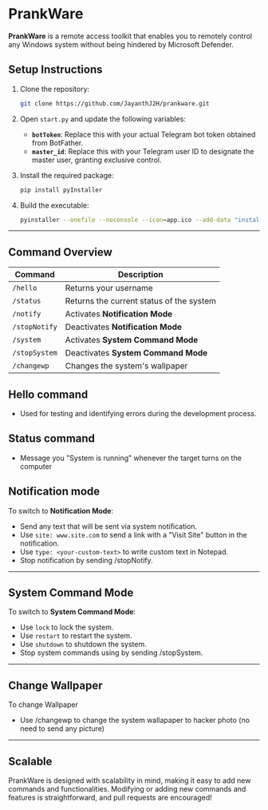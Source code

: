 # PrankWare

**PrankWare** is a remote access toolkit that enables you to remotely control any Windows system without being hindered by Microsoft Defender.

## Setup Instructions

1. Clone the repository:
   ```bash
   git clone https://github.com/JayanthJ2H/prankware.git
   ```

2. Open `start.py` and update the following variables:
   - **`botToken`**: Replace this with your actual Telegram bot token obtained from BotFather.
   - **`master_id`**: Replace this with your Telegram user ID to designate the master user, granting exclusive control.

3. Install the required package:
   ```bash
   pip install pyInstaller
   ```

4. Build the executable:
   ```bash
   pyinstaller --onefile --noconsole --icon=app.ico --add-data "install.bat;." --add-data "hacker.png;." --add-data "requirements.txt;." main.py
   ```

---

## Command Overview

| Command            | Description                                                                                                 |
|--------------------|-------------------------------------------------------------------------------------------------------------|
| `/hello`           | Returns your username                                                                                       |
| `/status`          | Returns the current status of the system                                                                    |
| `/notify`          | Activates **Notification Mode**                                                                             |
| `/stopNotify`      | Deactivates **Notification Mode**                                                                           |
| `/system`          | Activates **System Command Mode**                                                                           |
| `/stopSystem`      | Deactivates **System Command Mode**                                                                         |
| `/changewp`        | Changes the system's wallpaper                                                                              |

## Hello command
- Used for testing and identifying errors during the development process.

## Status command
- Message you "System is running" whenever the target turns on the computer

## Notification mode

To switch to **Notification Mode**:
- Send any text that will be sent via system notification.
- Use `site: www.site.com` to send a link with a "Visit Site" button in the notification.
- Use `type: <your-custom-text>` to write custom text in Notepad.
- Stop notification by sending /stopNotify.

---
## System Command Mode

To switch to **System Command Mode**:
- Use `lock` to lock the system.
- Use `restart` to restart the system.
- Use `shutdown` to shutdown the system.
- Stop system commands using by sending /stopSystem.

---
## Change Wallpaper

To change Wallpaper
- Use /changewp to change the system wallapaper to hacker photo (no need to send any picture)
---

## Scalable
PrankWare is designed with scalability in mind, making it easy to add new commands and functionalities. Modifying or adding new commands and features is straightforward, and pull requests are encouraged!

